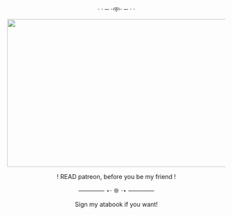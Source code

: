 <p align="center"> · · ─ ·𖥸· ─ · ·
    <p align="center">
  <img width="600" height="342" src="https://i.pinimg.com/1200x/fc/65/2d/fc652d5f928b8542cc9f5888ff95a615.jpg">
<p align="center"> ! READ patreon, before you be my friend !
<p align="center"> ────── ⋆⋅ 𖤓 ⋅⋆ ──────
<p align="center">  Sign my atabook if you want!
